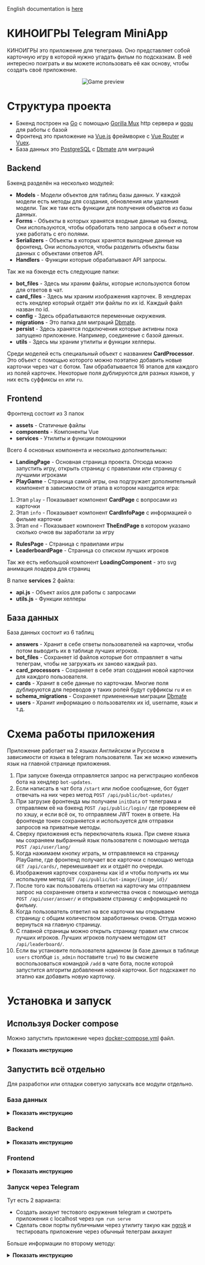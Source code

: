 English documentation is <a href=https://github.com/Sergey-pr/movie-games-tg/tree/main#moviegames-telegram-miniapp>here</a>

# КИНОИГРЫ Telegram MiniApp

КИНОИГРЫ это приложение для телеграма. Оно представляет собой карточную игру в которой 
нужно угадать фильм по подсказкам. В неё интересно поиграть и вы можете использовать её 
как основу, чтобы создать своё приложение.

<div align="center">
    <img src=https://github.com/Sergey-pr/movie-games-tg/raw/main/assets/preview.gif
    alt="Game preview">
</div>

# Структура проекта

* Бэкенд построен на <a href=https://go.dev/>Go</a> с помощью 
  <a href=https://github.com/gorilla/mux#gorillamux>Gorilla Mux</a> 
  http сервера и <a href=https://github.com/doug-martin/goqu#readme>goqu</a>
  для работы с базой
* Фронтенд это приложение на <a href=https://vuejs.org/>Vue.js</a>
  фреймворке с <a href=https://router.vuejs.org/>Vue Router</a> и
  <a href=https://vuex.vuejs.org/>Vuex</a>.
* База данных это <a href=https://www.postgresql.org/>PostgreSQL</a> с 
  <a href=https://github.com/amacneil/dbmate#dbmate>Dbmate</a> для миграций

## Backend

Бэкенд разделён на несколько модулей:
* **Models** - Модели объектов для таблиц базы данных. У каждой модели есть методы для 
  создания, обновления или удаления модели. Так же там есть функции для получения
  объектов из базы данных.
* **Forms** - Объекты в которых хранятся входные данные на бэкенд. Они используются, чтобы
  обработать тело запроса в объект и потом уже работать с его полями.
* **Serializers** - Объекты в которых хранятся выходные данные на фронтенд. Они
  используются, чтобы разделить объекты базы данных с объектами ответов API.
* **Handlers** - Функции которые обрабатывают API запросы.

Так же на бэкенде есть следующие папки:
* **bot_files** - Здесь мы храним файлы, которые используются ботом для ответов в чат.
* **card_files** - Здесь мы храним изображения карточек. В хендлерах есть хендлер который
  отдаёт эти файлы по их id. Каждый файл назван по id.
* **config** - Здесь обрабатываются переменные окружения.
* **migrations** - Это папка для миграций
  <a href=https://github.com/amacneil/dbmate#dbmate>Dbmate</a>.
* **persist** - Здесь хранятся подключения которые активны пока запущено приложение.
  Например, соединение с базой данных.
* **utils** - Здесь мы храним утилиты и функции хелперы.

Среди моделей есть специальный объект с названием **CardProcessor**.
Это объект с помощью которого можно поэтапно добавить новые карточки через чат с ботом.
Там обрабатывается 16 этапов для каждого из полей карточек. Некоторые поля дублируются
для разных языков, у них есть суффиксы `en` или `ru`.

## Frontend

Фронтенд состоит из 3 папок

* **assets** - Статичные файлы
* **components** - Компоненты Vue
* **services** - Утилиты и функции помощники

Всего 4 основных компонента и несколько дополнительных:

* **LandingPage** - Основная страница проекта. Отсюда можно запустить игру,
  открыть страницу с правилами или страницу с лучшими игроками
* **PlayGame** - Страница самой игры, она подгружает дополнительный компонент в 
  зависимости от этапа в котором находится игра:
1. Этап `play` - Показывает компонент **CardPage** с вопросами из карточки
2. Этап `info` - Показывает компонент **CardInfoPage** с информацией о фильме карточки
3. Этап `end` - Показывает компонент **TheEndPage** в котором указано сколько очков вы заработали за игру
* **RulesPage** - Страница с правилами игры
* **LeaderboardPage** - Страница со списком лучших игроков

Так же есть небольшой компонент **LoadingComponent** - это svg анимация лоадера для страниц

В папке **services** 2 файла:
* **api.js** - Объект axios для работы с запросами
* **utils.js** - Функции хелперы

## База данных

База данных состоит из 6 таблиц

* **answers** - Хранит в себе ответы пользователей на карточки, чтобы потом выводить
  их в таблице лучших игроков.
* **bot_files** - Сохраняет id файлов которые бот отправляет в чаты телеграм,
  чтобы не загружать их заново каждый раз.
* **card_processors** - Сохраняет в себе этап создания новой карточки для каждого пользователя.
* **cards** - Хранит в себе данные по карточкам. Многие поля дублируются для переводов
  у таких ролей будут суффиксы `ru` и `en`
* **schema_migrations** - Сохраняет примененные миграции
  <a href=https://github.com/amacneil/dbmate#dbmate>Dbmate</a>
* **users** - Хранит информацию о пользователях их id, username, язык и т.д.

# Схема работы приложения

Приложение работает на 2 языках Английском и Русском в зависимости от языка в telegram пользователя.
Так же можно изменить язык на главной странице приложения.

1. При запуске бэкенда отправляется запрос на регистрацию колбеков бота на хендлер `bot-updates`.
2. Если написать в чат бота `/start` или любое сообщение, бот будет отвечать на них через метод
   `POST /api/public/bot-updates/`
3. При загрузке фронтенда мы получаем `initData` от телеграма и отправляем её на бэкенд `POST /api/public/login/`
   где проверяем её по хэшу, и если всё ок, то отправляем JWT токен в ответе.
   На фронтенде токен сохраняется и используется для отправки запросов на приватные методы.
4. Сверху приложения есть переключатель языка. При смене языка мы сохраняем выбранный
   язык пользователя с помощью метода `POST /api/user/lang/`
5. Когда нажимаем кнопку играть, м отправляемся на страницу PlayGame, где фронтенд
   получает все карточки с помощью метода `GET /api/cards/`, перемешивает их и отдаёт по очереди.
6. Изображения карточек сохранены как id и чтобы получить их мы используем метод
   `GET /api/public/bot-image/{image_id}/`
7. После того как пользователь ответил на карточку мы отправляем запрос на сохранение 
   ответа и количества очков с помощью метода `POST /api/user/answer/` и открываем страницу с 
   информацией по фильму.
8. Когда пользователь ответил на все карточки мы открываем страницу с общим количеством 
   заработанных очков. Оттуда можно вернуться на главную страницу.
9. С главной страницы можно открыть страницу правил или список лучших игроков. Лучших
   игроков получаем методом `GET /api/leaderboard/`.
10. Если вы установите пользователя админом (в базе данных в таблице `users` столбце `is_admin` поставите `true`)
    то вы сможете воспользоваться командой `/add` в чате бота, после которой запустится алгоритм добавления новой 
    карточки. Бот подскажет по этапно как добавить новую карточку.

# Установка и запуск

## Используя Docker compose

Можно запустить приложение через 
<a href=https://github.com/Sergey-pr/movie-games-tg/blob/main/docker-compose.yml>
docker-compose.yml</a> файл.

<details><summary><b>Показать инструкцию</b></summary>

1. Установите <a href=https://www.docker.com/>Docker</a> и убедитесь что с ним установился
   <a href=https://docs.docker.com/compose/gettingstarted/>Docker Compose</a>.
2. Сделайте копию файла 
   <a href=https://github.com/Sergey-pr/movie-games-tg/blob/main/docker-compose.yml>
   docker-compose.yml</a> и назовите её docker-compose.yml.local
3. Измените значения **Переменных Окружения** на нужные вам

```dotenv
# frontend

# VUE_APP_BASE_URL это адрес бэкенда, туда будут идти запросы с фронтенда
VUE_APP_BASE_URL=localhost:8888


#backend

# DATABASE это DSN строка подключения к базе данных
DATABASE='user=postgres password=postgres host=localhost port=5432 dbname=movie_games sslmode=disable'
# JWT_TOKEN это строка секрет для генерации JWT токенов
JWT_TOKEN=sfhjahkfg8749GHGJHgjhds
# TELEGRAM_BOT_TOKEN это токен вашего телеграм бота, его можно получить у @BotFather 
# в телеграм при регистрации бота
TELEGRAM_BOT_TOKEN=123456789:qwertyuioASDFGHJKLzxcvbnm
# FRONTEND_HOSTNAME это адрес фронтенда
FRONTEND_HOSTNAME=localhost:8080
# BACKEND_HOSTNAME это адрес бэкенда
BACKEND_HOSTNAME=localhost:8888


# migrator
# Это сервис применяющий миграции

# DBMATE_NO_DUMP_SCHEMA это переменная для создания схемы базы. При true файл схемы не создаётся
# т.к. он нам не нужен тут стоит true
DBMATE_NO_DUMP_SCHEMA=true
# DBMATE_MIGRATIONS_DIR это папка с миграциями Dbmate у нас это migrations
DBMATE_MIGRATIONS_DIR=migrations
# DATABASE_URL это строка подключения к базе, теперь в другом виде
DATABASE_URL=postgres://postgres:postgres@db:5432/movie_games?sslmode=disable


# database
# Здесь указываются логопасы базы
POSTGRES_USER=postgres
POSTGRES_PASSWORD=postgres
POSTGRES_DB=movie_games
```
4. Измените файл `nginx.conf` на нужные вам настройки nginx
5. Запустите команду `docker-compose -f docker-compose.yml.local build` чтобы собрать докер контейнеры
6. Запустите `docker-compose -f docker-compose.yml.local up -d` чтобы запустить проект
7. После этого колбеки от сообщений телеграма привяжутся к адресу бота, но будет нужно еще
   установить адрес фронтенда на кнопку боту у @BotFather чтобы приложение можно было открыть по кнопке.

</details>

## Запустить всё отдельно

Для разработки или отладки советую запускать все модули отдельно.

### База данных

<details><summary><b>Показать инструкцию</b></summary>

1. Создайте базу данных <a href=https://www.postgresql.org/>PostgreSQL</a>
2. Установите <a href=https://github.com/amacneil/dbmate#dbmate>Dbmate</a>
3. В папке backend заполните .env файл с **Переменными Окружения** для 
   <a href=https://github.com/amacneil/dbmate#dbmate>Dbmate</a>
```dotenv
# DBMATE_NO_DUMP_SCHEMA это переменная для создания схемы базы. При true файл схемы не создаётся
# т.к. он нам не нужен тут стоит true
DBMATE_NO_DUMP_SCHEMA=true
# DBMATE_MIGRATIONS_DIR это папка с миграциями Dbmate у нас это migrations
DBMATE_MIGRATIONS_DIR=migrations
# DATABASE_URL это строка подключения к базе, теперь в другом виде
DATABASE_URL=postgres://postgres:postgres@db:5432/movie_games?sslmode=disable
```
4. Запустите команду `dbmate up` чтобы применить миграции
</details>

### Backend

<details><summary><b>Показать инструкцию</b></summary>

1. Установите <a href=https://go.dev/>Go</a> версии 1.20 или новее
2. Перейдите в папку backend
3. Укажите **Переменные Окружения**
```dotenv
# REST_LISTEN это адрес на котором бэкенд слушает запросы
REST_LISTEN=0.0.0.0:8888
# DATABASE это DSN строка подключения к базе данных
DATABASE='user=postgres password=postgres host=localhost port=5432 dbname=movie_games sslmode=disable'
# JWT_TOKEN это строка секрет для генерации JWT токенов
JWT_TOKEN=sfhjahkfg8749GHGJHgjhds
# TELEGRAM_BOT_TOKEN это токен вашего телеграм бота, его можно получить у @BotFather 
# в телеграм при регистрации бота
TELEGRAM_BOT_TOKEN=123456789:qwertyuioASDFGHJKLzxcvbnm
# FRONTEND_HOSTNAME это адрес фронтенда
FRONTEND_HOSTNAME=localhost:8080
# BACKEND_HOSTNAME это адрес бэкенда
BACKEND_HOSTNAME=localhost:8888
```
4. Запустите `go mod download` чтобы установить зависимости
5. Запустите `go build main.go` чтобы стартануть веб сервер бэкенда

</details>

### Frontend

<details><summary><b>Показать инструкцию</b></summary>

1. Установите <a href=https://nodejs.org/en>Node.js</a>
2. Перейдите в папку frontend
3. Запустите `npm install` чтобы установить зависимости
4. Запустите `npm run serve` чтобы запустить сервер фронтенда на localhost.
   Так же можно использовать `npm run dev` который сгенерирует статичные html
   файлы в папке dist и генерировать новые при каждом изменении. Их можно потом
   отдавать любым веб сервером, например:
   <a href=https://www.npmjs.com/package/serve>serve</a>.

</details>

### Запуск через Telegram

Тут есть 2 варианта:
* Создать аккаунт тестового окружения telegram и смотреть приложения с localhost 
  через `npm run serve`
* Сделать свои порты публичными через утилиту такую как
  <a href=https://ngrok.com/>ngrok</a> и тестировать приложение через обычный телеграм 
  аккаунт

Больше информации по второму методу:

<details><summary><b>Показать инструкцию</b></summary>

1. Зарегистрируйтесь на <a href=https://ngrok.com/>ngrok</a>
2. Настройте конфиг ngrok для работы с двумя портами
```yml
version: "2"
authtoken: yourNgrokToken
tunnels:
  backend:
    proto: http
    addr: 8888
  frontend:
    proto: http
    addr: 8080
```
3. Замените **Переменные Окружения** бэкенда на адреса из ngrok:
```dotenv
FRONTEND_HOSTNAME=https://2acf-188-233-88-176.ngrok-free.app
BACKEND_HOSTNAME=https://7cc1-188-233-88-176.ngrok-free.app
```
4. Запустите бэкенд с помощью `go build main.go`. Сервер запустится на порте 8888,
   порт можно изменить с помощью **Переменной Окружения** `REST_LISTEN`
5. Замените **Переменные Окружения** фронтенда на адрес из ngrok:
```dotenv
# VUE_APP_BASE_URL это адрес бэкенда, туда будут идти запросы с фронтенда
VUE_APP_BASE_URL=https://7cc1-188-233-88-176.ngrok-free.app
```
6. Запустите фронтенд командой `npm run dev` чтобы сгенерировалась папка dist
7. Запустите веб сервер <a href=https://www.npmjs.com/package/serve>serve</a>
   командой `serve -l 8080` в папке frontend
8. Укажите адрес фронтенда ngrok как адрес кнопки меню бота у @BotFather в телеграм
9. Теперь можете открыть приложение через telegram. Больше информации по отладке приложений в телеграм 
   <a href=https://core.telegram.org/bots/webapps#testing-mini-apps>Здесь</a>
</details>
